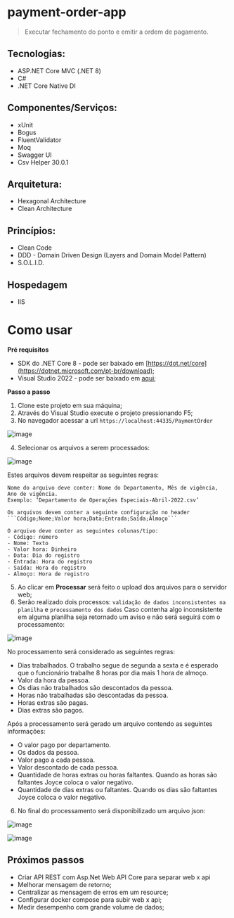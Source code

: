 # payment-order-app

> Executar fechamento do ponto e emitir a ordem de pagamento. 

## Tecnologias:
- ASP.NET Core MVC (.NET 8)
- C# 
- .NET Core Native DI

## Componentes/Serviços:
- xUnit
- Bogus 
- FluentValidator
- Moq
- Swagger UI
- Csv Helper 30.0.1

## Arquitetura:
- Hexagonal Architecture
- Clean Architecture

## Princípios:
- Clean Code
- DDD - Domain Driven Design (Layers and Domain Model Pattern)
- S.O.L.I.D.

## Hospedagem
- IIS
  
# Como usar

**Pré requisitos**

- SDK do .NET Core 8 - pode ser baixado em [https://dot.net/core](https://dotnet.microsoft.com/pt-br/download);
- Visual Studio 2022 - pode ser baixado em [aqui](https://visualstudio.microsoft.com/pt-br/downloads/);

**Passo a passo**

1. Clone este projeto em sua máquina;
2. Através do Visual Studio execute o projeto pressionando F5;
3. No navegador acessar a url ```https://localhost:44335/PaymentOrder```

![image](https://github.com/anderson-araujo-cavalcante/payment-order-app/assets/133878123/8f82d086-5d36-47d3-950e-30f9453a7a21)

4. Selecionar os arquivos a serem processados: 

![image](https://github.com/anderson-araujo-cavalcante/payment-order-app/assets/133878123/39f7bcea-194b-4266-9959-5538829a1454)

Estes arquivos devem respeitar as seguintes regras:
```
Nome do arquivo deve conter: Nome do Departamento, Mês de vigência, Ano de vigência. 
Exemplo: ‘Departamento de Operações Especiais-Abril-2022.csv’
```
```
Os arquivos devem conter a seguinte configuração no header ```Código;Nome;Valor hora;Data;Entrada;Saída;Almoço```
```
```
O arquivo deve conter as seguintes colunas/tipo:
- Código: número
- Nome: Texto
- Valor hora: Dinheiro
- Data: Dia do registro
- Entrada: Hora do registro
- Saída: Hora do registro
- Almoço: Hora de registro 
```

5. Ao clicar em **Processar** será feito o upload dos arquivos para o servidor web;
6. Serão realizado dois processos: ```validação de dados inconsistentes na planilha``` e ```processamento dos dados``` 
Caso contenha algo inconsistente em alguma planilha seja retornado um aviso e não será seguirá com o processamento:

![image](https://github.com/anderson-araujo-cavalcante/payment-order-app/assets/133878123/73f7afe2-382b-4da5-9174-d8ee70f5bd9b)

No processamento será considerado as seguintes regras:

- Dias trabalhados. O trabalho segue de segunda a sexta e é esperado que o funcionário trabalhe 8 
horas por dia mais 1 hora de almoço. 
- Valor da hora da pessoa. 
- Os dias não trabalhados são descontados da pessoa. 
- Horas não trabalhadas são descontadas da pessoa. 
- Horas extras são pagas. 
- Dias extras são pagos.

Após a processamento será gerado um arquivo contendo as seguintes informações: 
- O valor pago por departamento. 
- Os dados da pessoa. 
- Valor pago a cada pessoa. 
- Valor descontado de cada pessoa. 
- Quantidade de horas extras ou horas faltantes. Quando as horas são faltantes Joyce coloca o valor 
negativo. 
- Quantidade de dias extras ou faltantes. Quando os dias são faltantes Joyce coloca o valor 
negativo. 

6. No final do processamento será disponibilizado um arquivo json:

![image](https://github.com/anderson-araujo-cavalcante/payment-order-app/assets/133878123/b22f18e1-9380-4742-af8a-857b06a8efac)

![image](https://github.com/anderson-araujo-cavalcante/payment-order-app/assets/133878123/ba05fc31-bc4c-4fbb-80f1-6183329b266b)


## Próximos passos

- Criar API REST com Asp.Net Web API Core para separar web x api
- Melhorar mensagem de retorno;
- Centralizar as mensagem de erros em um resource;
- Configurar docker compose para subir web x api;
- Medir desempenho com grande volume de dados;
 
